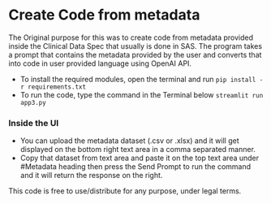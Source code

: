 # Create Code from metadata
The Original purpose for this was to create code from metadata provided inside the Clinical Data Spec that usually is done in SAS.
The program takes a prompt that contains the metadata provided by the user and converts that into code in user provided language using OpenAI API.

- To install the required modules, open the terminal and run `pip install -r requirements.txt`
- To run the code, type the command in the Terminal below `streamlit run app3.py`

### Inside the UI
- You can upload the metadata dataset (.csv or .xlsx) and it will get displayed on the bottom right text area in a comma separated manner.
- Copy that dataset from text area and paste it on the top text area under #Metadata heading then press the Send Prompt to run the command and it will return the response on the right.

This code is free to use/distribute for any purpose, under legal terms.
